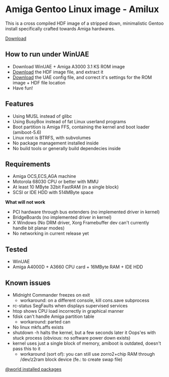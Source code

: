 # Amiga Gentoo Linux image - Amilux
This is a cross compiled HDF image of a stripped down, minimalistic Gentoo install specifically crafted towards Amiga hardwares.

[Download](images)

## How to run under WinUAE
* Download WinUAE + Amiga A3000 3.1 KS ROM image
* [Download](images/amilux.hdf.gz) the HDF image file, and extract it
* [Download](images/amilux.uae) the UAE config file, and correct it's settings for the ROM image + HDF file location
* Have fun!

## Features
* Using MUSL instead of glibc
* Using BusyBox instead of fat Linux userland programs
* Boot partition is Amiga FFS, containing the kernel and boot loader (amiboot-5.6)
* Linux root is BTRFS, with subvolumes
* No package management installed inside
* No build tools or generally build dependecies inside

## Requirements
* Amiga OCS,ECS,AGA machine
* Motorola 68030 CPU or better with MMU
* At least 10 MByte 32bit FastRAM (in a single block)
* SCSI or IDE HDD with 514MByte space

**What will not work**
* PCI hardware through bus extenders (no implemented driver in kernel)
* BridgeBoards (no implemented driver in kernel)
* X Windows (No DRM driver, Xorg Framebuffer dev can't currently handle bit planar modes)
* No networking in current release yet

## Tested
* WinUAE
* Amiga A4000D + A3660 CPU card + 16MByte RAM + IDE HDD

## Known issues
* Midnight Commander freezes on exit
  * workaround: on a different console, kill cons.save subprocess
* rc-status SegFaults when displays supervised services
* htop shows CPU load incorrectly in graphical manner
* fdisk can't handle Amiga partition table
  * workaround: parted can
* No linux mkfs.affs exists
* shutdown -h halts the kernel, but a few seconds later it Oops'es with stuck process (obvious: no software power down exists)
* kernel uses just a single block of memory, amiboot is outdated, doesn't pass this to it
  * workaround (sort of): you can still use zorro2+chip RAM through /dev/z2ram block device (fe.: to create swap file)

[@world installed packages](documentation/packages.md)
